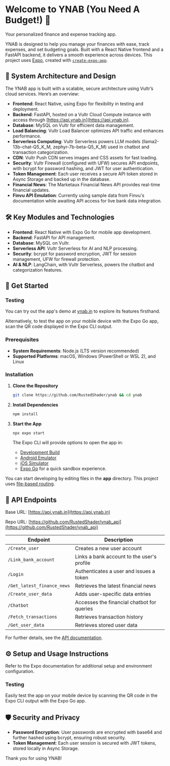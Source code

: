 # Welcome to YNAB (You Need A Budget!) 👋

Your personalized finance and expense tracking app.

YNAB is designed to help you manage your finances with ease, track expenses, and set budgeting goals. Built with a React Native frontend and a FastAPI backend, it delivers a smooth experience across devices. This project uses [Expo](https://expo.dev), created with [`create-expo-app`](https://www.npmjs.com/package/create-expo-app).

## 📖 System Architecture and Design

The YNAB app is built with a scalable, secure architecture using Vultr’s cloud services. Here’s an overview:

- **Frontend**: React Native, using Expo for flexibility in testing and deployment.
- **Backend**: FastAPI, hosted on a Vultr Cloud Compute instance with access through [https://api.ynab.in](https://api.ynab.in).
- **Database**: MySQL on Vultr for efficient data management.
- **Load Balancing**: Vultr Load Balancer optimizes API traffic and enhances performance.
- **Serverless Computing**: Vultr Serverless powers LLM models (llama2-13b-chat-Q5_K_M, zephyr-7b-beta-Q5_K_M) used in chatbot and transaction categorization.
- **CDN**: Vultr Push CDN serves images and CSS assets for fast loading.
- **Security**: Vultr Firewall (configured with UFW) secures API endpoints, with bcrypt for password hashing, and JWT for user authentication.
- **Token Management**: Each user receives a secure API token stored in Async Storage and backed up in the database.
- **Financial News**: The Marketaux Financial News API provides real-time financial updates.
- **Finvu API Emulation**: Currently using sample data from Finvu's documentation while awaiting API access for live bank data integration.

## 🛠️ Key Modules and Technologies

- **Frontend**: React Native with Expo Go for mobile app development.
- **Backend**: FastAPI for API management.
- **Database**: MySQL on Vultr.
- **Serverless API**: Vultr Serverless for AI and NLP processing.
- **Security**: bcrypt for password encryption, JWT for session management, UFW for firewall protection.
- **AI & NLP**: LangChain, with Vultr Serverless, powers the chatbot and categorization features.

## 🚀 Get Started

### Testing

You can try out the app's demo at [ynab.in](https://ynab.in) to explore its features firsthand.

Alternatively, to test the app on your mobile device with the Expo Go app, scan the QR code displayed in the Expo CLI output.

### Prerequisites

- **System Requirements**: Node.js (LTS version recommended)
- **Supported Platforms**: macOS, Windows (PowerShell or WSL 2), and Linux

### Installation

1. **Clone the Repository**

   ```bash
   git clone https://github.com/RustedShader/ynab && cd ynab
   ```

2. **Install Dependencies**

   ```bash
   npm install
   ```

3. **Start the App**

   ```bash
   npx expo start
   ```

   The Expo CLI will provide options to open the app in:
   - [Development Build](https://docs.expo.dev/develop/development-builds/introduction/)
   - [Android Emulator](https://docs.expo.dev/workflow/android-studio-emulator/)
   - [iOS Simulator](https://docs.expo.dev/workflow/ios-simulator/)
   - [Expo Go](https://expo.dev/go) for a quick sandbox experience.

You can start developing by editing files in the **app** directory. This project uses [file-based routing](https://docs.expo.dev/router/introduction).

## 📜 API Endpoints

Base URL: [https://api.ynab.in](https://api.ynab.in)

Repo URL: [https://github.com/RustedShader/ynab_api](https://github.com/RustedShader/ynab_api)

| Endpoint               | Description                                   |
|------------------------|-----------------------------------------------|
| `/Create_user`         | Creates a new user account                    |
| `/Link_bank_account`   | Links a bank account to the user's profile    |
| `/Login`               | Authenticates a user and issues a token       |
| `/Get_latest_finance_news` | Retrieves the latest financial news    |
| `/Create_user_data`    | Adds user-specific data entries               |
| `/Chatbot`             | Accesses the financial chatbot for queries    |
| `/Fetch_transactions`  | Retrieves transaction history                 |
| `/Get_user_data`       | Retrieves stored user data                    |

For further details, see the [API documentation](https://api.ynab.in/docs).

## ⚙️ Setup and Usage Instructions

Refer to the Expo documentation for additional setup and environment configuration.

### Testing

Easily test the app on your mobile device by scanning the QR code in the Expo CLI output with the Expo Go app.

## 🛡️ Security and Privacy

- **Password Encryption**: User passwords are encrypted with base64 and further hashed using bcrypt, ensuring robust security.
- **Token Management**: Each user session is secured with JWT tokens, stored locally in Async Storage.

Thank you for using YNAB!
